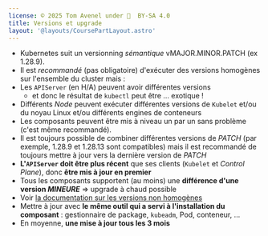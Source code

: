 ```yaml
---
license: © 2025 Tom Avenel under 󰵫  BY-SA 4.0
title: Versions et upgrade
layout: '@layouts/CoursePartLayout.astro'
---
```


- Kubernetes suit un versionning _sémantique_ vMAJOR.MINOR.PATCH (ex 1.28.9).
- Il est _recommandé_ (pas obligatoire) d'exécuter des versions homogènes sur l'ensemble du cluster mais :
- Les `APIServer` (en H/A) peuvent avoir différentes versions
  - et donc le résultat de `kubectl` peut être … exotique !
- Différents _Node_ peuvent exécuter différentes versions de `Kubelet` et/ou du noyau Linux et/ou différents engines de conteneurs
- Les composants peuvent être mis à niveau un par un sans problème (c'est même recommandé).
- Il est toujours possible de combiner différentes versions de _PATCH_ (par exemple, 1.28.9 et 1.28.13 sont compatibles) mais il est recommandé de toujours mettre à jour vers la dernière version de _PATCH_
- **L'`APIServer` doit être plus récent** que ses clients (`Kubelet` et _Control Plane_), donc **être mis à jour en premier**
- Tous les composants supportent (au moins) une **différence d'une version _MINEURE_** => upgrade à chaud possible
- Voir [la documentation sur les versions non homogènes](https://kubernetes.io/releases/version-skew-policy/)
- Mettre à jour avec **le même outil qui a servi à l'installation du composant** : gestionnaire de package, `kubeadm`, Pod, conteneur, …
- En moyenne, **une mise à jour tous les 3 mois**

